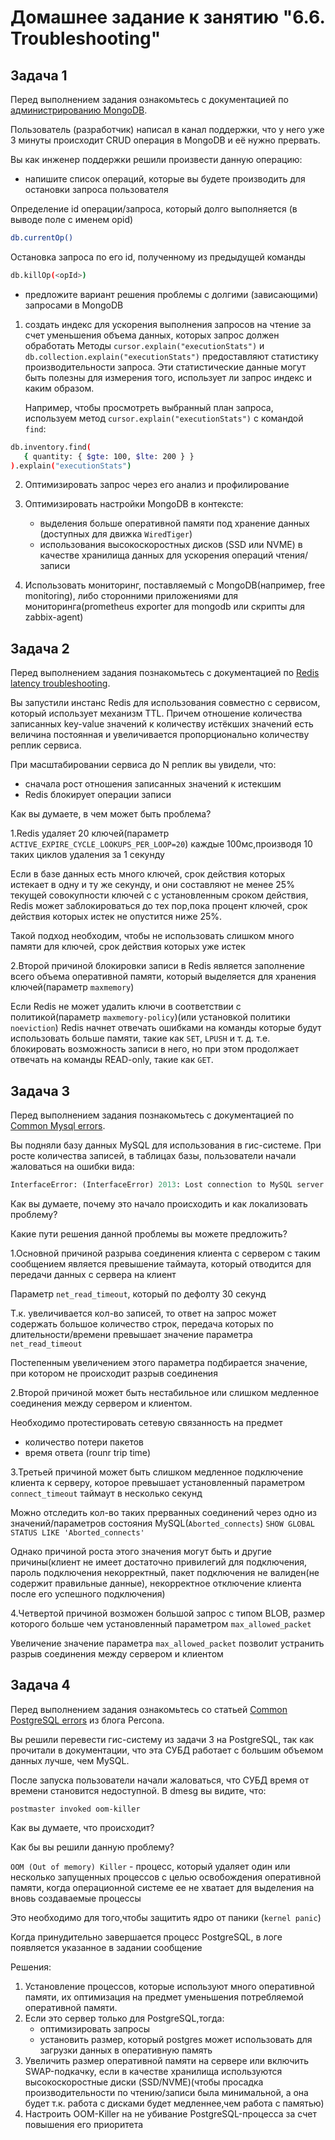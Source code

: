 # Домашнее задание к занятию "6.6. Troubleshooting"

## Задача 1

Перед выполнением задания ознакомьтесь с документацией по [администрированию MongoDB](https://docs.mongodb.com/manual/administration/).

Пользователь (разработчик) написал в канал поддержки, что у него уже 3 минуты происходит CRUD операция в MongoDB и её
нужно прервать.

Вы как инженер поддержки решили произвести данную операцию:
- напишите список операций, которые вы будете производить для остановки запроса пользователя

Определение id операции/запроса, который долго выполняется (в выводе поле с именем opid)
```bash
db.currentOp()
```
Остановка запроса по его id, полученному из предыдущей команды
```bash
db.killOp(<opId>)
```

- предложите вариант решения проблемы с долгими (зависающими) запросами в MongoDB

1. создать индекс для ускорения выполнения запросов на чтение за счет уменьшения объема данных, которых запрос должен обработать
Методы `cursor.explain("executionStats")` и `db.collection.explain("executionStats")` предоставляют статистику производительности запроса.
Эти статистические данные могут быть полезны для измерения того, использует ли запрос индекс и каким образом.

    Например, чтобы просмотреть выбранный план запроса, используем метод `cursor.explain("executionStats")` с командой `find`:
```bash
db.inventory.find(
   { quantity: { $gte: 100, $lte: 200 } }
).explain("executionStats")
```

2. Оптимизировать запрос через его анализ и профилирование
3. Оптимизировать настройки MongoDB в контексте:
    - выделения больше оперативной памяти под хранение данных (доступных для движка `WiredTiger`)
    - использования высокоскоростных дисков (SSD или NVME) в качестве хранилища данных для ускорения операций чтения/записи

4. Использовать мониторинг, поставляемый с MongoDB(например, free monitoring), либо сторонними приложениями для мониторинга(prometheus exporter для mongodb или скрипты для zabbix-agent)

## Задача 2

Перед выполнением задания познакомьтесь с документацией по [Redis latency troubleshooting](https://redis.io/topics/latency).

Вы запустили инстанс Redis для использования совместно с сервисом, который использует механизм TTL.
Причем отношение количества записанных key-value значений к количеству истёкших значений есть величина постоянная и
увеличивается пропорционально количеству реплик сервиса.

При масштабировании сервиса до N реплик вы увидели, что:
- сначала рост отношения записанных значений к истекшим
- Redis блокирует операции записи

Как вы думаете, в чем может быть проблема?

1.Redis удаляет 20 ключей(параметр `ACTIVE_EXPIRE_CYCLE_LOOKUPS_PER_LOOP=20`) каждые 100мс,производя 10 таких циклов удаления за 1 секунду

Если в базе данных есть много ключей, срок действия которых истекает в одну и ту же секунду, и они составляют не менее 25% текущей совокупности ключей с  с установленным сроком действия, Redis может заблокироваться до тех пор,пока процент ключей, срок действия которых истек не опустится ниже 25%.

Такой подход необходим, чтобы не использовать слишком много памяти для ключей, срок действия которых уже истек

2.Второй причиной блокировки записи в Redis является заполнение всего объема оперативной памяти, который выделяется для хранения ключей(параметр `maxmemory`)

Если Redis не может удалить ключи в соответствии с политикой(параметр `maxmemory-policy`)(или установкой политики `noeviction`)
Redis начнет отвечать ошибками на команды которые будут использовать больше памяти, такие как `SET`, `LPUSH` и т. д. т.е. блокировать возможность записи в него, но при этом  продолжает отвечать на команды READ-only, такие как `GET`.



## Задача 3

Перед выполнением задания познакомьтесь с документацией по [Common Mysql errors](https://dev.mysql.com/doc/refman/8.0/en/common-errors.html).

Вы подняли базу данных MySQL для использования в гис-системе. При росте количества записей, в таблицах базы,
пользователи начали жаловаться на ошибки вида:
```python
InterfaceError: (InterfaceError) 2013: Lost connection to MySQL server during query u'SELECT..... '
```

Как вы думаете, почему это начало происходить и как локализовать проблему?

Какие пути решения данной проблемы вы можете предложить?

1.Основной причиной разрыва соединения клиента с сервером с таким сообщением является
превышение таймаута, который отводится для передачи данных с сервера на клиент

Параметр `net_read_timeout`, который по дефолту 30 секунд

Т.к. увеличивается кол-во записей, то ответ на запрос может содержать большое количество строк, передача которых по длительности/времени превышает значение параметра `net_read_timeout`

Постепенным увеличением этого параметра подбирается значение, при котором не происходит разрыв соединения


2.Второй причиной может быть нестабильное или слишком медленное соединения между сервером и клиентом.

Необходимо протестировать сетевую связанность на предмет
 - количество потери пакетов
 - время ответа (rounr trip time)

3.Третьей причиной может быть слишком медленное подключение клиента к серверу, которое превышает установленный параметром `connect_timeout` таймаут в несколько секунд

Можно отследить кол-во таких прерванных соединений через одно из значений/параметров состояния MySQL(`Aborted_connects`)
`SHOW GLOBAL STATUS LIKE 'Aborted_connects'`

Однако причиной роста этого значения могут быть и другие причины(клиент не имеет достаточно привилегий для подключения, пароль подключения некорректный, пакет подключения не валиден(не содержит правильные данные), некорректное отключение клиента после его успешного подключения)

4.Четвертой причиной возможен большой запрос с типом  BLOB, размер которого больше чем установленный параметром `max_allowed_packet`

Увеличение значение параметра `max_allowed_packet` позволит устранить разрыв соединения между сервером и клиентом




## Задача 4

Перед выполнением задания ознакомьтесь со статьей [Common PostgreSQL errors](https://www.percona.com/blog/2020/06/05/10-common-postgresql-errors/) из блога Percona.

Вы решили перевести гис-систему из задачи 3 на PostgreSQL, так как прочитали в документации, что эта СУБД работает с
большим объемом данных лучше, чем MySQL.

После запуска пользователи начали жаловаться, что СУБД время от времени становится недоступной. В dmesg вы видите, что:

`postmaster invoked oom-killer`

Как вы думаете, что происходит?

Как бы вы решили данную проблему?


`OOM (Out of memory) Killer` - процесс, который удаляет один или несколько запущенных процессов с целью освобождения оперативной памяти, когда операционной системе ее не хватает для выделения на вновь создаваемые процессы

Это необходимо для того,чтобы защитить ядро от паники (`kernel panic`)

Когда принудительно завершается процесс PostgreSQL, в логе появляется указанное в задании сообщение

Решения:
1. Установление процессов, которые используют много оперативной памяти, их оптимизация на предмет уменьшения потребляемой оперативной памяти.
2. Если это сервер только для PostgreSQL,тогда:
    - оптимизировать запросы
    - установить размер, который postgres может использовать для загрузки данных в оперативную память
3. Увеличить размер оперативной памяти на сервере или включить SWAP-подкачку, если  в качестве хранилища используются высокоскоростные диски (SSD/NVME)(чтобы просадка производительности по чтению/записи была минимальной, а она будет т.к. работа с дисками будет медленнее,чем работа с памятью)
4. Настроить OOM-Killer на не убивание PostgreSQL-процесса за счет повышения его приоритета